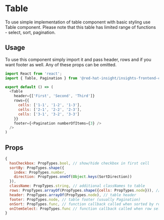# Table

To use simple implementation of table component with basic styling use Table component. Please note that this table has
limited range of functions - select, sort, pagination.

## Usage

To use this component simply import it and pass header, rows and if you want footer as well. Any of these props can be
omitted.

```javascript
import React from 'react';
import { Table, Pagination } from '@red-hat-insight/insights-frontend-components';

export default () => (
  <Table 
    header={['First', 'Second', 'Third']}
    rows={{
      cells: ['1-1', '1-2', '1-3'],
      cells: ['2-1', '2-2', '2-3'],
      cells: ['3-1', '3-2', '3-3']
    }}
    footer={<Pagination numberOfItems={3} />
  />
) 

```

## Props

```javascript
{
  hasCheckbox: PropTypes.bool, // show/hide checkbox in first cell
  sortBy: PropTypes.shape({
    index: PropTypes.number,
    direction: PropTypes.oneOf(Object.keys(SortDirection))
  }),
  className: PropTypes.string, // additional classNames to table
  rows: PropTypes.arrayOf(PropTypes.shape({cells: PropTypes.node})), // table body
  header: PropTypes.arrayOf(PropTypes.node), // table header
  footer: PropTypes.node, // table footer (usually Pagination)
  onSort: PropTypes.func, // function callback called when sorted by row
  onItemSelect: PropTypes.func // function callback called when row selected
}
```
